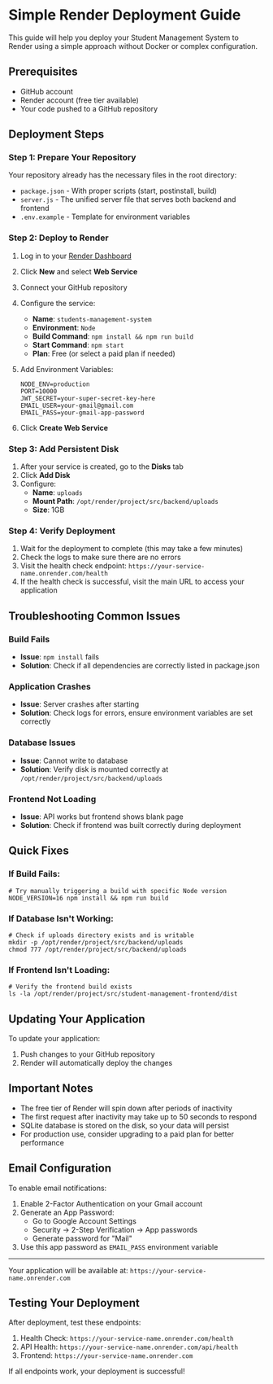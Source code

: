 # Simple Render Deployment Guide

This guide will help you deploy your Student Management System to Render using a simple approach without Docker or complex configuration.

## Prerequisites

- GitHub account
- Render account (free tier available)
- Your code pushed to a GitHub repository

## Deployment Steps

### Step 1: Prepare Your Repository

Your repository already has the necessary files in the root directory:
- `package.json` - With proper scripts (start, postinstall, build)
- `server.js` - The unified server file that serves both backend and frontend
- `.env.example` - Template for environment variables

### Step 2: Deploy to Render

1. Log in to your [Render Dashboard](https://dashboard.render.com)
2. Click **New** and select **Web Service**
3. Connect your GitHub repository
4. Configure the service:
   - **Name**: `students-management-system`
   - **Environment**: `Node`
   - **Build Command**: `npm install && npm run build`
   - **Start Command**: `npm start`
   - **Plan**: Free (or select a paid plan if needed)

5. Add Environment Variables:
   ```
   NODE_ENV=production
   PORT=10000
   JWT_SECRET=your-super-secret-key-here
   EMAIL_USER=your-gmail@gmail.com
   EMAIL_PASS=your-gmail-app-password
   ```

6. Click **Create Web Service**

### Step 3: Add Persistent Disk

1. After your service is created, go to the **Disks** tab
2. Click **Add Disk**
3. Configure:
   - **Name**: `uploads`
   - **Mount Path**: `/opt/render/project/src/backend/uploads`
   - **Size**: 1GB

### Step 4: Verify Deployment

1. Wait for the deployment to complete (this may take a few minutes)
2. Check the logs to make sure there are no errors
3. Visit the health check endpoint: `https://your-service-name.onrender.com/health`
4. If the health check is successful, visit the main URL to access your application

## Troubleshooting Common Issues

### Build Fails
- **Issue**: `npm install` fails
- **Solution**: Check if all dependencies are correctly listed in package.json

### Application Crashes
- **Issue**: Server crashes after starting
- **Solution**: Check logs for errors, ensure environment variables are set correctly

### Database Issues
- **Issue**: Cannot write to database
- **Solution**: Verify disk is mounted correctly at `/opt/render/project/src/backend/uploads`

### Frontend Not Loading
- **Issue**: API works but frontend shows blank page
- **Solution**: Check if frontend was built correctly during deployment

## Quick Fixes

### If Build Fails:
```
# Try manually triggering a build with specific Node version
NODE_VERSION=16 npm install && npm run build
```

### If Database Isn't Working:
```
# Check if uploads directory exists and is writable
mkdir -p /opt/render/project/src/backend/uploads
chmod 777 /opt/render/project/src/backend/uploads
```

### If Frontend Isn't Loading:
```
# Verify the frontend build exists
ls -la /opt/render/project/src/student-management-frontend/dist
```

## Updating Your Application

To update your application:
1. Push changes to your GitHub repository
2. Render will automatically deploy the changes

## Important Notes

- The free tier of Render will spin down after periods of inactivity
- The first request after inactivity may take up to 50 seconds to respond
- SQLite database is stored on the disk, so your data will persist
- For production use, consider upgrading to a paid plan for better performance

## Email Configuration

To enable email notifications:

1. Enable 2-Factor Authentication on your Gmail account
2. Generate an App Password:
   - Go to Google Account Settings
   - Security → 2-Step Verification → App passwords
   - Generate password for "Mail"
3. Use this app password as `EMAIL_PASS` environment variable

---

Your application will be available at: `https://your-service-name.onrender.com`

## Testing Your Deployment

After deployment, test these endpoints:

1. Health Check: `https://your-service-name.onrender.com/health`
2. API Health: `https://your-service-name.onrender.com/api/health`
3. Frontend: `https://your-service-name.onrender.com`

If all endpoints work, your deployment is successful!